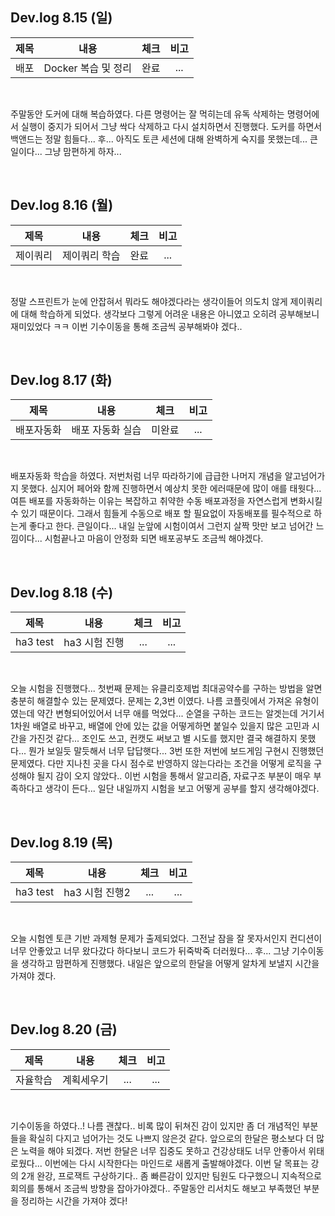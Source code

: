 ## Dev.log 8.15 (일)

  |제목|내용|체크|비고|
|:------:|:------:|:------:|:------:|
|배포|Docker 복습 및 정리|완료|...|

<br />

주말동안 도커에 대해 복습하였다. 다른 명령어는 잘 먹히는데 유독 삭제하는 명령어에서 실행이 중지가 되어서 그냥 싹다 삭제하고 다시 설치하면서 진행했다. 도커를 하면서 백앤드는 정말 힘들다... 후... 아직도 토큰 세션에 대해 완벽하게 숙지를 못했는데... 큰일이다... 그냥 맘편하게 하자...

<br />

## Dev.log 8.16 (월)

  |제목|내용|체크|비고|
|:------:|:------:|:------:|:------:|
|제이쿼리|제이쿼리 학습|완료|...|

<br />

정말 스프린트가 눈에 안잡혀서 뭐라도 해야겠다라는 생각이들어 의도치 않게 제이쿼리에 대해 학습하게 되었다. 생각보다 그렇게 어려운 내용은 아니였고 오히려 공부해보니 재미있었다 ㅋㅋ 이번 기수이동을 통해 조금씩 공부해봐야 겠다..

<br />

## Dev.log 8.17 (화)

  |제목|내용|체크|비고|
|:------:|:------:|:------:|:------:|
|배포자동화|배포 자동화 실습|미완료|...|

<br />

배포자동화 학습을 하였다. 저번처럼 너무 따라하기에 급급한 나머지 개념을 알고넘어가지 못했다. 심지어 페어와 함께 진행하면서 예상치 못한 에러때문에 많이 애를 태웟다... 여튼 배포를 자동화하는 이유는 복잡하고 취약한 수동 배포과정을 자연스럽게 변화시킬수 있기 때문이다. 그래서 힘들게 수동으로 배포 할 필요없이 자동배포를 필수적으로 하는게 좋다고 한다. 큰일이다... 내일 눈앞에 시험이여서 그런지 살짝 맛만 보고 넘어간 느낌이다... 시험끝나고 마음이 안정화 되면 배포공부도 조금씩 해야겠다.

<br />

## Dev.log 8.18 (수)

  |제목|내용|체크|비고|
|:------:|:------:|:------:|:------:|
|ha3 test|ha3 시험 진행|...|...|

<br />

오늘 시험을 진행했다... 첫번째 문제는 유클리호제법 최대공약수를 구하는 방법을 알면 충분히 해결할수 있는 문제였다. 문제는 2,3번 이였다. 나름 코플릿에서 가져온 유형이였는데 약간 변형되어있어서 너무 애를 먹었다... 순열을 구하는 코드는 알겟는데 거기서 1차원 배열로 바꾸고, 배열에 안에 있는 값을 어떻게하면 붙일수 있을지 많은 고민과 시간을 가진것 같다... 조인도 쓰고, 컨캣도 써보고 별 시도를 했지만 결국 해결하지 못했다... 뭔가 보일듯 말듯해서 너무 답답햇다... 3번 또한 저번에 보드게임 구현시 진행했던 문제였다. 다만 지나친 곳을 다시 점수로 반영하지 않는다라는 조건을 어떻게 로직을 구성해야 될지 감이 오지 않았다.. 이번 시험을 통해서 알고리즘, 자료구조 부분이 매우 부족하다고 생각이 든다... 일단 내일까지 시험을 보고 어떻게 공부를 할지 생각해야겠다. 

<br />

## Dev.log 8.19 (목)

  |제목|내용|체크|비고|
|:------:|:------:|:------:|:------:|
|ha3 test|ha3 시험 진행2|...|...|

<br />

오늘 시험엔 토큰 기반 과제형 문제가 출제되었다. 그전날 잠을 잘 못자서인지 컨디션이 너무 안좋았고 너무 왔다갔다 하다보니 코드가 뒤죽박죽 더러웠다... 후... 그냥 기수이동을 생각하고 맘편하게 진행했다. 내일은 앞으로의 한달을 어떻게 알차게 보낼지 시간을 가져야 겠다.

<br />

## Dev.log 8.20 (금)

  |제목|내용|체크|비고|
|:------:|:------:|:------:|:------:|
|자율학습|계획세우기|...|...|

<br />

기수이동을 하였다..! 나름 괜찮다.. 비록 많이 뒤쳐진 감이 있지만 좀 더 개념적인 부분들을 확실히 다지고 넘어가는 것도 나쁘지 않은것 같다. 앞으로의 한달은 평소보다 더 많은 노력을 해야 되겠다. 저번 한달은 너무 집중도 못하고 건강상태도 너무 안좋아서 위태로웠다... 이번에는 다시 시작한다는 마인드로 새롭게 출발해야겠다. 이번 달 목표는 강의 2개 완강, 프로잭트 구상하기다.. 좀 빠른감이 있지만 팀원도 다구했으니 지속적으로 회의를 통해서 조금씩 방향을 잡아가야겠다.. 주말동안 리서치도 해보고 부족했던 부분을 정리하는 시간을 가져야 겠다!